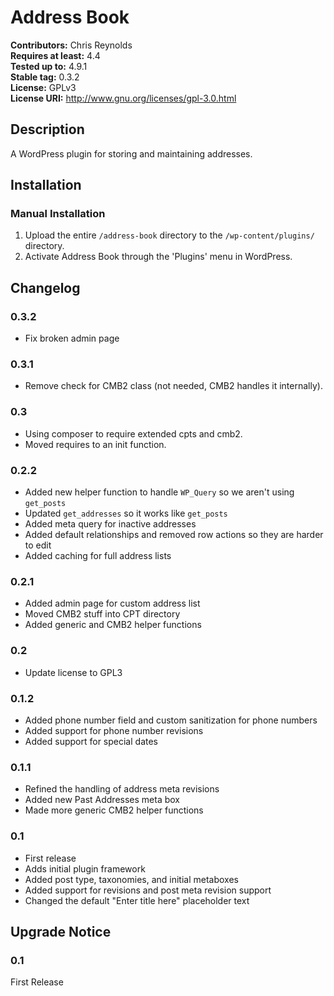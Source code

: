 # Address Book #
**Contributors:**      Chris Reynolds  
**Requires at least:** 4.4  
**Tested up to:**      4.9.1  
**Stable tag:**        0.3.2  
**License:**           GPLv3  
**License URI:**       http://www.gnu.org/licenses/gpl-3.0.html

## Description ##

A WordPress plugin for storing and maintaining addresses.

## Installation ##

### Manual Installation ###

1. Upload the entire `/address-book` directory to the `/wp-content/plugins/` directory.
2. Activate Address Book through the 'Plugins' menu in WordPress.

## Changelog ##

### 0.3.2 ###
* Fix broken admin page

### 0.3.1 ###
* Remove check for CMB2 class (not needed, CMB2 handles it internally).

### 0.3 ###
* Using composer to require extended cpts and cmb2.
* Moved requires to an init function.

### 0.2.2 ###
* Added new helper function to handle `WP_Query` so we aren't using `get_posts`
* Updated `get_addresses` so it works like `get_posts`
* Added meta query for inactive addresses
* Added default relationships and removed row actions so they are harder to edit
* Added caching for full address lists

### 0.2.1 ###
* Added admin page for custom address list
* Moved CMB2 stuff into CPT directory
* Added generic and CMB2 helper functions

### 0.2 ###
* Update license to GPL3

### 0.1.2 ###
* Added phone number field and custom sanitization for phone numbers
* Added support for phone number revisions
* Added support for special dates

### 0.1.1 ###
* Refined the handling of address meta revisions
* Added new Past Addresses meta box
* Made more generic CMB2 helper functions

### 0.1 ###
* First release
* Adds initial plugin framework
* Added post type, taxonomies, and initial metaboxes
* Added support for revisions and post meta revision support
* Changed the default "Enter title here" placeholder text

## Upgrade Notice ##

### 0.1 ###
First Release
